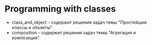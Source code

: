  # Programming with classes

 - class_and_object - содержит решения задач темы "Простейшие классы и объекты".
 - composition - содержит решения задач темы "Агрегация и композиция".
